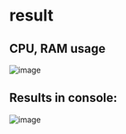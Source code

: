 # result

## CPU, RAM usage

![image](https://github.com/tom-sapletta-com/ai-benchmark/assets/5669657/832c32c7-fbb6-4c0a-b533-b27336a103af)


## Results in console:

![image](https://github.com/tom-sapletta-com/ai-benchmark/assets/5669657/ba3f81e0-49f5-4186-9ab8-028f657210ed)




